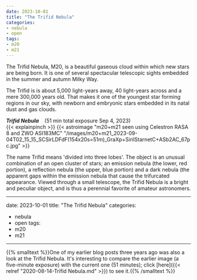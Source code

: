 ```yaml
---
date: 2023-10-01
title: "The Trifid Nebula"
categories:
- nebula
- open
tags:
- m20
- m21
---
```

The Trifid Nebula, M20, is a beautiful gaseous cloud within which new stars are being born.  It is one of several spectacular telescopic sights embedded in the summer and autumn Milky Way.


<!--more-->
The Trifid is is about 5,000 light-years away, 40 light-years across and a mere 300,000 years old. That makes it one of the youngest star forming regions in our sky, with newborn and embryonic stars embedded in its natal dust and gas clouds. 

_**Trifid Nebula**_  &nbsp;&nbsp; (51 min total exposure Sep 4, 2023)<br>
{{< explainpinch >}}
{{< astroimage "m20+m21 seen using Celestron RASA 8 and ZWO ASI183MC" "/images/m20+m21_2023-09-04T02_15_15_SCSirLDFdF(154x20s=51m)_GraXp+SirilStarnetC+ASb2AC_67pc.jpg" >}}

 The name Trifid means 'divided into three lobes'. The object is an unusual combination of an open cluster of stars; an emission nebula (the lower, red portion), a reflection nebula (the upper, blue portion) and a dark nebula (the apparent gaps within the emission nebula that cause the trifurcated appearance. Viewed through a small telescope, the Trifid Nebula is a bright and peculiar object, and is thus a perennial favorite of amateur astronomers.

 ---
date: 2023-10-01
title: "The Trifid Nebula"
categories:
- nebula
- open
tags:
- m20
- m21
-----

{{% smalltext %}}One of my earlier  blog posts three years ago was also a look at the Trifid Nebula. 
It's interesting to compare the earlier image (a five-minute exposure) with the current one (51 minutes); 
click [here]({{< relref "2020-08-14-Trifid Nebula.md" >}}) to see it.{{% /smalltext %}}

